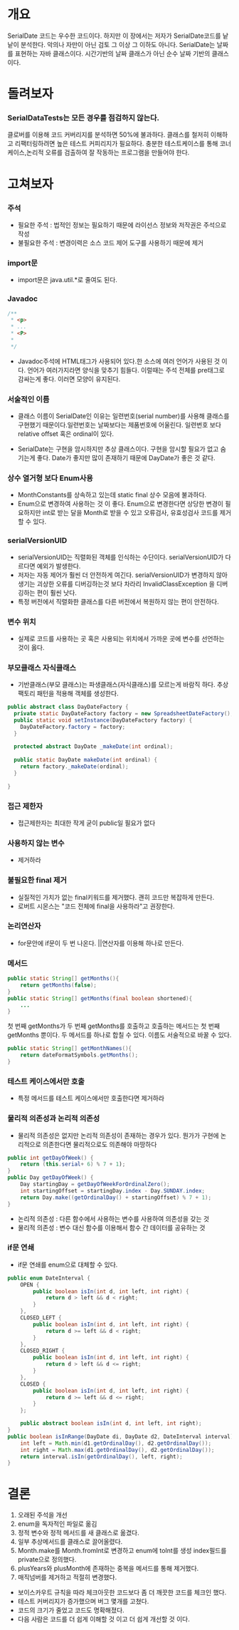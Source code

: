 # 개요
SerialDate 코드는 우수한 코드이다. 하지만 이 장에서는 저자가 SerialDate코드를 낱낱이 분석한다. 악의나 자만이 아닌 검토 그 이상 그 이하도 아니다.
SerialDate는 날짜를 표현하는 자바 클래스이다. 시간기반의 날짜 클래스가 아닌 순수 날짜 기반의 클래스이다.

# 돌려보자
### SerialDataTests는 모든 경우를 점검하지 않는다.
클로버를 이용해 코드 커버리지를 분석하면 50%에 불과하다.
클래스를 철저히 이해하고 리팩터링하려면 높은 테스트 커피리지가 필요하다.
충분한 테스트케이스를 통해 코너케이스,논리적 오류를 검출하여 잘 작동하는 프로그램을 만들어야 한다.

# 고쳐보자
### 주석
* 필요한 주석 : 법적인 정보는 필요하기 때문에 라이선스 정보와 저작권은 주석으로 작성
* 불필요한 주석 : 변경이력은 소스 코드 제어 도구를 사용하기 때문에 제거

### import문
* import문은 java.util.*로 줄여도 된다.

### Javadoc
```java
/**
 * <p>
 * ...
 * <P>
 *
 */
```
* Javadoc주석에 HTML태그가 사용되어 있다.한 소스에 여러 언어가 사용된 것 이다.
언어가 여러가지라면 양식을 맞추기 힘들다. 이럴때는 주석 전체를 pre태그로 감싸는게 좋다.
이러면 모양이 유지된다.

### 서술적인 이름
* 클래스 이름이 SerialDate인 이유는 일련번호(serial number)를 사용해 클래스를 구현했기 때문이다.일련번호는 날짜보다는 제품번호에 어울린다. 일련번호 보다 relative offset 혹은 ordinal이 있다.

* SerialDate는 구현을 암시하지만 추상 클래스이다. 구현을 암시할 필요가 없고 숨기는게 좋다.
Date가 좋지만 많이 존재하기 때문에 DayDate가 좋은 것 같다.

### 상수 열거형 보다 Enum사용
* MonthConstants를 상속하고 있는데 static final 상수 모음에 불과하다.
* Enum으로 변경하여 사용하는 것 이 좋다. Enum으로 변경한다면 상당한 변경이 필요하지만 int로 받는 달을 Month로 받을 수 있고 오류검사, 유효성검사 코드를 제거할 수 있다.

### serialVersionUID
* serialVersionUID는 직렬화된 객체를 인식하는 수단이다. serialVersionUID가 다르다면 예외가 발생한다. 
* 저자는 자동 제어가 훨씬 더 안전하게 여긴다. serialVersionUID가 변경하지 않아 생기는 괴상한 오류를 디버깅하는것 보다 차라리 InvalidClassException 을 디버깅하는 편이 훨씬 낫다.
* 특정 버전에서 직렬화한 클래스를 다른 버전에서 복원하지 않는 편이 안전하다.

### 변수 위치 
* 실제로 코드를 사용하는 곳 혹은 사용되는 위치에서 가까운 곳에 변수를 선언하는 것이 옳다. 

### 부모클래스 자식클래스
* 기반클래스(부모 클래스)는 파생클래스(자식클래스)를 모르는게 바람직 하다. 추상 팩토리 패턴을 적용해 객체를 생성한다.

```java
public abstract class DayDateFactory {
  private static DayDateFactory factory = new SpreadsheetDateFactory();
  public static void setInstance(DayDateFactory factory) {
    DayDateFactory.factory = factory;
  }
  
  protected abstract DayDate _makeDate(int ordinal);
    
  public static DayDate makeDate(int ordinal) {
    return factory._makeDate(ordinal);
  }
  
}
```

### 접근 제한자
* 접근제한자는 최대한 작게 굳이 public일 필요가 없다

### 사용하지 않는 변수
* 제거하라

### 불필요한 final 제거
* 실질적인 가치가 없는 final키워드를 제거했다. 괜히 코드만 복잡하게 만든다.
* 로버트 시몬스는 "코드 전체에 final을 사용하라"고 권장한다.

### 논리연산자
* for문안에 if문이 두 번 나온다. ||연산자를 이용해 하나로 만든다.

### 메서드 
```java
public static String[] getMonths(){
	return getMonths(false);
}
public static String[] getMonths(final boolean shortened){
	...
}
```
첫 번째 getMonths가 두 번째 getMonths를 호출하고 호출하는 메서드는 첫 번째 getMonths 뿐이다. 두 메서드를 하나로 합칠 수 있다. 이름도 서술적으로 바꿀 수 있다.
```java
public static String[] getMonthNames(){
	return dateFormatSymbols.getMonths();
}
```

### 테스트 케이스에서만 호출
* 특정 메서드를 테스트 케이스에서만 호출한다면 제거하라

### 물리적 의존성과 논리적 의존성
* 물리적 의존성은 없지만 논리적 의존성이 존재하는 경우가 있다. 뭔가가 구현에 논리적으로 의존한다면 물리적으로도 의존해야 마땅하다

```java
public int getDayOfWeek() {
    return (this.serial+ 6) % 7 + 1);
}
public Day getDayOfWeek() {
    Day startingDay = getDayOfWeekForOrdinalZero(); 
    int startingOffset = startingDay.index - Day.SUNDAY.index;
    return Day.make((getOrdinalDay() + startingOffset) % 7 + 1);
}
```
* 논리적 의존성 : 다른 함수에서 사용하는 변수를 사용하여 의존성을 갖는 것
* 물리적 의존성 : 변수 대신 함수를 이용해서 함수 간 데이터를 공유하는 것

### if문 연쇄
* if문 연쇄를 enum으로 대체할 수 있다.
```java
public enum DateInterval {
    OPEN {
        public boolean isIn(int d, int left, int right) {
            return d > left && d < right;
        }
    },
    CLOSED_LEFT {
        public boolean isIn(int d, int left, int right) {
            return d >= left && d < right;
        }
    },
    CLOSED_RIGHT {
        public boolean isIn(int d, int left, int right) {
            return d > left && d <= right;
        }
    },
    CLOSED {
        public boolean isIn(int d, int left, int right) {
            return d >= left && d <= right;
        }
    };

    public abstract boolean isIn(int d, int left, int right);
}
public boolean isInRange(DayDate di, DayDate d2, DateInterval interval) {
    int left = Math.min(d1.getOrdinalDay(), d2.getOrdinalDay());
    int right = Math.max(d1.getOrdinalDay(), d2.getOrdinalDay());
    return interval.isIn(getOrdinalDay(), left, right);
}
```
# 결론
1. 오래된 주석을 개선
2. enum을 독자적인 파일로 옮김
3. 정적 변수와 정적 메서드를 새 클래스로 옮겼다.
4. 일부 추상메서드를 클래스로 끌어올렸다.
5. Month.make를 Month.fromInt로 변경하고 enum에 toInt를 생성 index필드를 private으로 정의했다.
6. plusYears와 plusMonth에 존재하는 중복을 메서드를 통해 제거했다.
7. 매직넘버를 제거하고 적절히 변경했다.

* 보이스카우트 규칙을 따라 체크아웃한 코드보다 좀 더 깨끗한 코드를 체크인 했다.
* 테스트 커버리지가 증가했으며 버그 몇개를 고쳤다.
* 코드의 크기가 줄었고 코드도 명확해졌다.
* 다음 사람은 코드를 더 쉽게 이해할 것 이고 더 쉽게 개선할 것 이다.
